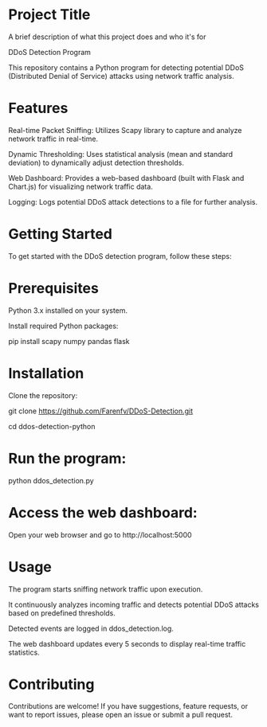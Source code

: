 
# Project Title

A brief description of what this project does and who it's for

DDoS Detection Program

This repository contains a Python program for detecting potential DDoS (Distributed Denial of Service) attacks using network traffic analysis.


# Features

Real-time Packet Sniffing: Utilizes Scapy library to capture and analyze network traffic 
in real-time.

Dynamic Thresholding: Uses statistical analysis (mean and standard deviation) to dynamically adjust detection thresholds.

Web Dashboard: Provides a web-based dashboard (built with Flask and Chart.js) for visualizing network traffic data.

Logging: Logs potential DDoS attack detections to a file for further analysis.


# Getting Started

To get started with the DDoS detection program, follow these steps:


# Prerequisites

Python 3.x installed on your system.

Install required Python packages:

pip install scapy numpy pandas flask


# Installation

Clone the repository:

git clone https://github.com/Farenfv/DDoS-Detection.git

cd ddos-detection-python


# Run the program:

python ddos_detection.py



# Access the web dashboard:

Open your web browser and go to http://localhost:5000



# Usage

The program starts sniffing network traffic upon execution.

It continuously analyzes incoming traffic and detects potential DDoS attacks based on predefined thresholds.

Detected events are logged in ddos_detection.log.

The web dashboard updates every 5 seconds to display real-time traffic statistics.



# Contributing

Contributions are welcome! If you have suggestions, feature requests, or want to report 
issues, please open an issue or submit a pull request.
